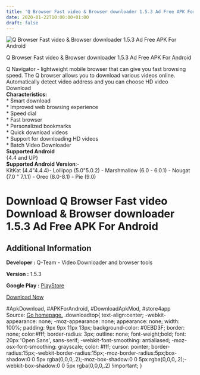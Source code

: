 ```yaml
---
title: 'Q Browser Fast video & Browser downloader 1.5.3 Ad Free APK For Android'
date: 2020-01-22T10:00:00+01:00
draft: false
---
```


![Q Browser Fast video & Browser downloader 1.5.3 Ad Free APK For Android](https://i2.wp.com/apkhome.net/wp-content/uploads/2020/01/Q-Browser-Fast-video-Download-Browser-downloader-1.5.3-Ad-Free.png "Q Browser Fast video & Browser downloader 1.5.3 Ad Free APK For Android")

  

Q Browser Fast video & Browser downloader 1.5.3 Ad Free APK For Android

Q Navigator - lightweight mobile browser that can give you fast browsing speed. The Q browser allows you to download various videos online. Automatically detect video address and you can choose HD video Download  
**Characteristics:**  
\* Smart download  
\* Improved web browsing experience  
\* Speed dial  
\* Fast browser  
\* Personalized bookmarks  
\* Quick download videos  
\* Support for downloading HD videos  
\* Batch Video Downloader  
**Supported Android**  
{4.4 and UP}  
**Supported Android Version**:-  
KitKat (4.4"4.4.4)- Lollipop (5.0"5.0.2) - Marshmallow (6.0 - 6.0.1) - Nougat (7.0 " 7.1.1) - Oreo (8.0-8.1) - Pie (9.0)

Download Q Browser Fast video Download & Browser downloader 1.5.3 Ad Free APK For Android
=========================================================================================

Additional Information
----------------------

**Developer :** Q-Team - Video Downloader and browser tools

**Version :** 1.5.3

**Google Play :** [PlayStore](https://play.google.com/store/apps/details?id=com.privatebroswer.qbrowser.videodownloader)

  

[Download Now](https://store4app.co/post/q-browser-fast-video-amp-browser-downloader-1-5-3-ad-free-apk-for-android_1579683510)

  
#ApkDownload, #APKForAndroid, #DownloadApkMod, #store4app  
Source: [Go homepage.](https://store4app.co/post/q-browser-fast-video-amp-browser-downloader-1-5-3-ad-free-apk-for-android_1579683510) .downloadtop{ text-align:center; -webkit-appearance: none; -moz-appearance: none; appearance: none; width: 100%; padding: 9px 9px 11px 13px; background-color: #0EBD3F; border: none; color:#fff; border-radius: 3px; outline: none; font-weight;bold; font: 20px 'Open Sans', sans-serif; -webkit-font-smoothing: antialiased; -moz-osx-font-smoothing: grayscale; color: #fff; cursor: pointer; border-radius:15px;-webkit-border-radius:15px;-moz-border-radius:5px;box-shadow:0 0 5px rgba(0,0,0,.2);-moz-box-shadow:0 0 5px rgba(0,0,0,.2);-webkit-box-shadow:0 0 5px rgba(0,0,0,.2) !important; }